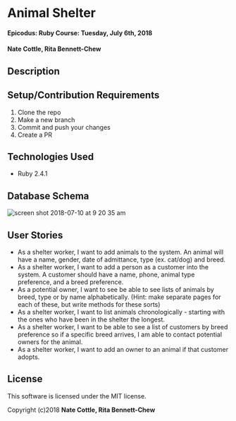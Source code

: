# Animal Shelter

#### Epicodus: Ruby Course: Tuesday, July 6th, 2018

#### Nate Cottle, Rita Bennett-Chew

## Description


## Setup/Contribution Requirements

1. Clone the repo
1. Make a new branch
1. Commit and push your changes
1. Create a PR

## Technologies Used

* Ruby 2.4.1

## Database Schema

![screen shot 2018-07-10 at 9 20 35 am](https://user-images.githubusercontent.com/11031915/42523477-ab8d3fe2-8422-11e8-9ddb-0866abae1841.png)

## User Stories
* As a shelter worker, I want to add animals to the system. An animal will have a name, gender, date of admittance, type (ex. cat/dog) and breed.
* As a shelter worker, I want to add a person as a customer into the system. A customer should have a name, phone, animal type preference, and a breed preference.
* As a potential owner, I want to see be able to see lists of animals by breed, type or by name alphabetically. (Hint: make separate pages for each of these, but write methods for these sorts)
* As a shelter worker, I want to list animals chronologically - starting with the ones who have been in the shelter the longest.
* As a shelter worker, I want to be able to see a list of customers by breed preference so if a specific breed arrives, I am able to contact potential owners for the animal.
* As a shelter worker, I want to add an owner to an animal if that customer adopts.

## License

This software is licensed under the MIT license.

Copyright (c)2018 **Nate Cottle, Rita Bennett-Chew**
